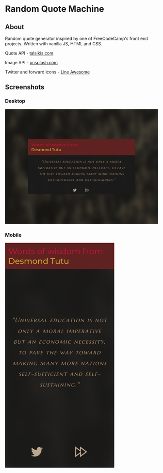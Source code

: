 # Random Quote Machine

## About
Random quote generator inspired by one of FreeCodeCamp's front end projects.
Written with vanilla JS, HTML and CSS.

Quote API - [talaikis.com](https://talaikis.com)

Image API - [unsplash.com](https://unsplash.com)

Twitter and forward icons - [Line Awesome](https://icons8.com/line-awesome)


## Screenshots
### Desktop
![sss](screen-ipad.png)

### Mobile
![sss](screen-s9.png)